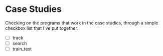 # Case Studies

Checking on the programs that work in the case studies, through a simple checkbox list that I've put together.

- [ ] track
- [ ] search
- [ ] train_test